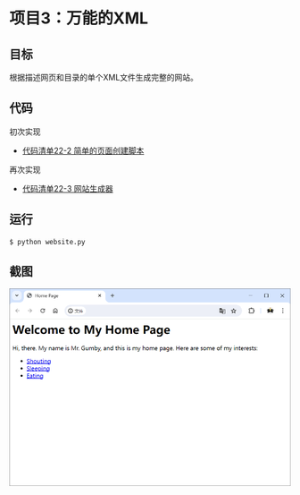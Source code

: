 # 项目3：万能的XML
## 目标
根据描述网页和目录的单个XML文件生成完整的网站。

## 代码
初次实现
* [代码清单22-2 简单的页面创建脚本](pagemaker.py)

再次实现
* [代码清单22-3 网站生成器](website.py)

## 运行

```shell
$ python website.py
```

## 截图
![生成的网页](screenshots/生成的网页.png)

